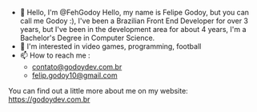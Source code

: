 - 👋 Hello, I'm @FehGodoy Hello, my name is Felipe Godoy, but you can call me Godoy :), I've been a Brazilian Front End Developer for over 3 years, but I've been in the development area for about 4 years, I'm a Bachelor's Degree in Computer Science.
- 👀 I'm interested in video games, programming, football
- 📫 How to reach me :
  - contato@godoydev.com.br
  - felip.godoy10@gmail.com
  
 You can find out a little more about me on my website: https://godoydev.com.br

<!---
FehGodoy/FehGodoy is a ✨ special ✨ repository because its `README.md` (this file) appears on your GitHub profile.
You can click the Preview link to take a look at your changes.
--->
